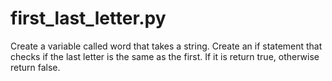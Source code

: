 # first_last_letter.py
Create a variable called word that takes a string. Create an if statement that checks if the last letter is the same as the first. If it is return true, otherwise return false.
